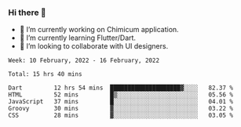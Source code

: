 ### Hi there 👋

<!--
**devcat37/devcat37** is a ✨ _special_ ✨ repository because its `README.md` (this file) appears on your GitHub profile.-->


- 🔭 I’m currently working on Chimicum application.
- 🌱 I’m currently learning Flutter/Dart.
- 👯 I’m looking to collaborate with UI designers.
<!-- - 🤔 I’m looking for help with ... -->

<!--START_SECTION:waka-->
```text
Week: 10 February, 2022 - 16 February, 2022

Total: 15 hrs 40 mins

Dart         12 hrs 54 mins  ████████████████████▓░░░░   82.37 % 
HTML         52 mins         █▒░░░░░░░░░░░░░░░░░░░░░░░   05.56 % 
JavaScript   37 mins         █░░░░░░░░░░░░░░░░░░░░░░░░   04.01 % 
Groovy       30 mins         ▓░░░░░░░░░░░░░░░░░░░░░░░░   03.22 % 
CSS          28 mins         ▓░░░░░░░░░░░░░░░░░░░░░░░░   03.05 % 
```
<!--END_SECTION:waka-->

